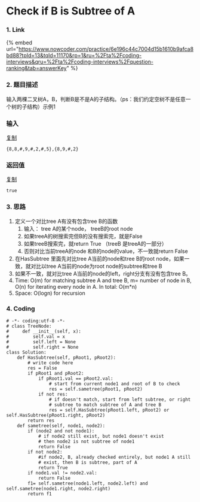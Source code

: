 # Check if B is Subtree of A



### 1. Link

{% embed url="https://www.nowcoder.com/practice/6e196c44c7004d15b1610b9afca8bd88?tpId=13&tqId=11170&rp=1&ru=%2Fta%2Fcoding-interviews&qru=%2Fta%2Fcoding-interviews%2Fquestion-ranking&tab=answerKey" %}





### 2. 题目描述

输入两棵二叉树A，B，判断B是不是A的子结构。（ps：我们约定空树不是任意一个树的子结构）示例1

### 输入

[复制](javascript:void%280%29;)

```text
{8,8,#,9,#,2,#,5},{8,9,#,2}
```

### 返回值

[复制](javascript:void%280%29;)

```text
true
```



### 3. 思路

1. 定义一个对比tree A有没有包含tree B的函数
   1. 输入： tree A的某个node， treeB的root node
   2. 如果treeA的树搜索完但B的没有搜索完，就是False
   3. 如果treeB搜索完，就return True （treeB 是treeA的一部分）
   4. 否则对比当前treeA的node 和B的node的value，不一致就return False
2. 在HasSubtree 里面先对比tree A当前的node和tree B的root node，如果一致，就对比以tree A当前的node为root node的subtree和tree B
3. 如果不一致，就对比tree A当前的node的left，right分支有没有包含tree B。
4. Time: O\(m\) for matching subtree A and tree B, m= number of node in B,  O\(n\) for iterating every node in A. In total: O\(m\*n\)
5. Space: O\(logn\) for recursion

### 4. Coding

```text
# -*- coding:utf-8 -*-
# class TreeNode:
#     def __init__(self, x):
#         self.val = x
#         self.left = None
#         self.right = None
class Solution:
    def HasSubtree(self, pRoot1, pRoot2):
        # write code here
        res = False
        if pRoot1 and pRoot2:
            if pRoot1.val == pRoot2.val:
                # start from current node1 and root of B to check 
                res = self.sametree(pRoot1, pRoot2)
            if not res:
                # if doesn't match, start from left subtree, or right
                # subtree to match subtree of A and tree B
                res = self.HasSubtree(pRoot1.left, pRoot2) or self.HasSubtree(pRoot1.right, pRoot2)
        return res
    def sametree(self, node1, node2):
        if (node2 and not node1):
            # if node2 still exist, but node1 doesn't exist
            # then node2 is not subtree of node1
            return False
        if not node2:
            #if node2, B, already checked entirely, but node1 A still
            # exist, then B is subtree, part of A
            return True
        if node1.val != node2.val:
            return False
        f1= self.sametree(node1.left, node2.left) and self.sametree(node1.right, node2.right)
        return f1
```

